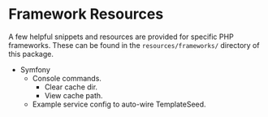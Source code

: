 # Framework Resources

A few helpful snippets and resources are provided for specific PHP frameworks. These can be found in the `resources/frameworks/` directory of this package.

- Symfony
  - Console commands.
    - Clear cache dir.
    - View cache path.
  - Example service config to auto-wire TemplateSeed.
